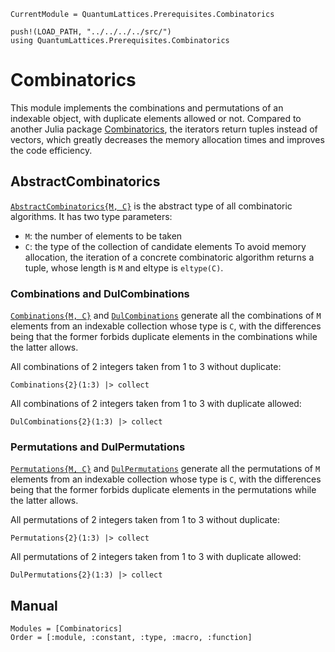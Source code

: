```@meta
CurrentModule = QuantumLattices.Prerequisites.Combinatorics
```

```@setup combinatorics
push!(LOAD_PATH, "../../../../src/")
using QuantumLattices.Prerequisites.Combinatorics
```

# Combinatorics

This module implements the combinations and permutations of an indexable object, with duplicate elements allowed or not. Compared to another Julia package [Combinatorics](https://github.com/JuliaMath/Combinatorics.jl), the iterators return tuples instead of vectors, which greatly decreases the memory allocation times and improves the code efficiency.

## AbstractCombinatorics

[`AbstractCombinatorics{M, C}`](@ref) is the abstract type of all combinatoric algorithms. It has two type parameters:
* `M`: the number of elements to be taken
* `C`: the type of the collection of candidate elements
To avoid memory allocation, the iteration of a concrete combinatoric algorithm returns a tuple, whose length is `M` and eltype is `eltype(C)`.

### Combinations and DulCombinations

[`Combinations{M, C}`](@ref) and [`DulCombinations`](@ref) generate all the combinations of `M` elements from an indexable collection whose type is `C`, with the differences being that the former forbids duplicate elements in the combinations while the latter allows.

All combinations of 2 integers taken from 1 to 3 without duplicate:
```@example combinatorics
Combinations{2}(1:3) |> collect
```

All combinations of 2 integers taken from 1 to 3 with duplicate allowed:
```@example combinatorics
DulCombinations{2}(1:3) |> collect
```

### Permutations and DulPermutations

[`Permutations{M, C}`](@ref) and [`DulPermutations`](@ref) generate all the permutations of `M` elements from an indexable collection whose type is `C`, with the differences being that the former forbids duplicate elements in the permutations while the latter allows.

All permutations of 2 integers taken from 1 to 3 without duplicate:
```@example combinatorics
Permutations{2}(1:3) |> collect
```

All permutations of 2 integers taken from 1 to 3 with duplicate allowed:
```@example combinatorics
DulPermutations{2}(1:3) |> collect
```

## Manual

```@autodocs
Modules = [Combinatorics]
Order = [:module, :constant, :type, :macro, :function]
```

